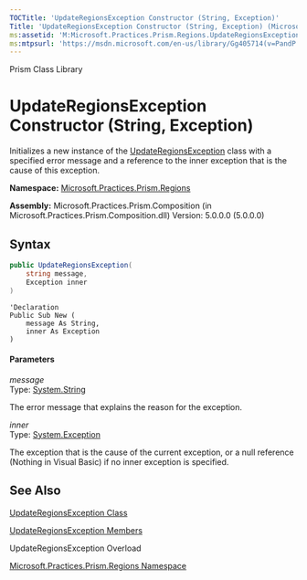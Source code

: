 ```yaml
---
TOCTitle: 'UpdateRegionsException Constructor (String, Exception)'
Title: 'UpdateRegionsException Constructor (String, Exception) (Microsoft.Practices.Prism.Regions)'
ms:assetid: 'M:Microsoft.Practices.Prism.Regions.UpdateRegionsException.\#ctor(System.String,System.Exception)'
ms:mtpsurl: 'https://msdn.microsoft.com/en-us/library/Gg405714(v=PandP.50)'
---
```


Prism Class Library

UpdateRegionsException Constructor (String, Exception)
======================================================

Initializes a new instance of the [UpdateRegionsException](https://msdn.microsoft.com/en-us/library/microsoft.practices.prism.regions.updateregionsexception(v=pandp.50)) class with a specified error message and a reference to the inner exception that is the cause of this exception.

**Namespace:** [Microsoft.Practices.Prism.Regions](https://msdn.microsoft.com/en-us/library/microsoft.practices.prism.regions(v=pandp.50))

**Assembly:** Microsoft.Practices.Prism.Composition (in Microsoft.Practices.Prism.Composition.dll) Version: 5.0.0.0 (5.0.0.0)

Syntax
------

```C#
public UpdateRegionsException(
	string message,
	Exception inner
)
```
```VB
'Declaration
Public Sub New ( 
	message As String,
	inner As Exception
)
```

#### Parameters

*message*  
Type: [System.String](http://msdn2.microsoft.com/en-us/library/s1wwdcbf)

The error message that explains the reason for the exception.

<!-- -->

*inner*  
Type: [System.Exception](http://msdn2.microsoft.com/en-us/library/c18k6c59)

The exception that is the cause of the current exception, or a null reference (Nothing in Visual Basic) if no inner exception is specified.

See Also
--------

<span id="seeAlsoToggle"></span>
[UpdateRegionsException Class](https://msdn.microsoft.com/en-us/library/microsoft.practices.prism.regions.updateregionsexception(v=pandp.50))

[UpdateRegionsException Members](https://msdn.microsoft.com/en-us/library/microsoft.practices.prism.regions.updateregionsexception_members(v=pandp.50))

UpdateRegionsException Overload

[Microsoft.Practices.Prism.Regions Namespace](https://msdn.microsoft.com/en-us/library/microsoft.practices.prism.regions(v=pandp.50))
